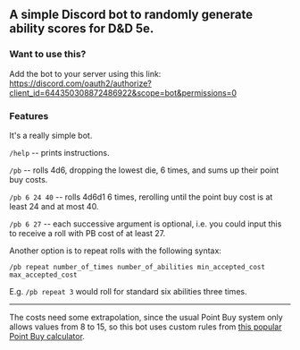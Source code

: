 ## A simple Discord bot to randomly generate ability scores for D&D 5e.

### Want to use this?

Add the bot to your server using this link:  
https://discord.com/oauth2/authorize?client_id=644350308872486922&scope=bot&permissions=0

### Features

It's a really simple bot.

`/help` -- prints instructions.

`/pb` -- rolls 4d6, dropping the lowest die, 6 times, and sums up their point buy costs.

`/pb 6 24 40` -- rolls 4d6d1 6 times, rerolling until the point buy cost is at least 24 and at most 40.

`/pb 6 27` -- each successive argument is optional, i.e. you could input this to receive a roll with PB cost of at least 27.

Another option is to repeat rolls with the following syntax:

`/pb repeat number_of_times number_of_abilities min_accepted_cost max_accepted_cost`

E.g. `/pb repeat 3` would roll for standard six abilities three times.

---

The costs need some extrapolation, since the usual Point Buy system
only allows values from 8 to 15, so this bot uses custom rules
from [this popular Point Buy calculator](http://chicken-dinner.com/5e/5e-point-buy.html).
